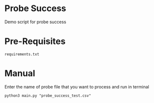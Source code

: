 <h1>Probe Success</h1>
Demo script for probe success


<h1>Pre-Requisites</h1>

```
requirements.txt
```
<h1>Manual</h1>
Enter the name of probe file that you want to process and run in terminal

```
python3 main.py "probe_success_test.csv"
```
